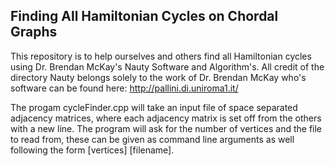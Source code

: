 ## Finding All Hamiltonian Cycles on Chordal Graphs

This repository is to help ourselves and others find all Hamiltonian cycles using Dr. Brendan McKay's Nauty Software and Algorithm's. All credit of the directory Nauty belongs solely to the work of Dr. Brendan McKay who's software can be found here: http://pallini.di.uniroma1.it/



The progam cycleFinder.cpp will take an input file of space separated adjacency matrices, where each adjacency matrix is set off from the others with a new line. The program will ask for the number of vertices and the file to read from, these can be given as command line arguments as well following the form [vertices] [filename].
